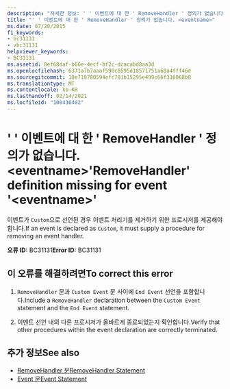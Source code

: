 ```yaml
---
description: "자세한 정보: ' ' 이벤트에 대 한 ' RemoveHandler ' 정의가 없습니다. <eventname>"
title: "' ' 이벤트에 대 한 ' RemoveHandler ' 정의가 없습니다. <eventname>"
ms.date: 07/20/2015
f1_keywords:
- bc31131
- vbc31131
helpviewer_keywords:
- BC31131
ms.assetid: 0ef68daf-b66e-4ecf-bf2c-dcacabd8aa3d
ms.openlocfilehash: 6371a7b7aaaf590c8595d18571751a68a4fff46e
ms.sourcegitcommit: 10e719780594efc781b15295e499c66f316068b8
ms.translationtype: MT
ms.contentlocale: ko-KR
ms.lasthandoff: 02/14/2021
ms.locfileid: "100436402"
---
```

# <a name="removehandler-definition-missing-for-event-eventname"></a><span data-ttu-id="84de3-103">' ' 이벤트에 대 한 ' RemoveHandler ' 정의가 없습니다. \<eventname></span><span class="sxs-lookup"><span data-stu-id="84de3-103">'RemoveHandler' definition missing for event '\<eventname>'</span></span>

<span data-ttu-id="84de3-104">이벤트가 `Custom`으로 선언된 경우 이벤트 처리기를 제거하기 위한 프로시저를 제공해야 합니다.</span><span class="sxs-lookup"><span data-stu-id="84de3-104">If an event is declared as `Custom`, it must supply a procedure for removing an event handler.</span></span>  
  
 <span data-ttu-id="84de3-105">**오류 ID:** BC31131</span><span class="sxs-lookup"><span data-stu-id="84de3-105">**Error ID:** BC31131</span></span>  
  
## <a name="to-correct-this-error"></a><span data-ttu-id="84de3-106">이 오류를 해결하려면</span><span class="sxs-lookup"><span data-stu-id="84de3-106">To correct this error</span></span>  
  
1. <span data-ttu-id="84de3-107">`RemoveHandler` 문과 `Custom Event` 문 사이에 `End Event` 선언을 포함합니다.</span><span class="sxs-lookup"><span data-stu-id="84de3-107">Include a `RemoveHandler` declaration between the `Custom Event` statement and the `End Event` statement.</span></span>  
  
2. <span data-ttu-id="84de3-108">이벤트 선언 내의 다른 프로시저가 올바르게 종료되었는지 확인합니다.</span><span class="sxs-lookup"><span data-stu-id="84de3-108">Verify that other procedures within the event declaration are correctly terminated.</span></span>  
  
## <a name="see-also"></a><span data-ttu-id="84de3-109">추가 정보</span><span class="sxs-lookup"><span data-stu-id="84de3-109">See also</span></span>

- [<span data-ttu-id="84de3-110">RemoveHandler 문</span><span class="sxs-lookup"><span data-stu-id="84de3-110">RemoveHandler Statement</span></span>](../language-reference/statements/removehandler-statement.md)
- [<span data-ttu-id="84de3-111">Event 문</span><span class="sxs-lookup"><span data-stu-id="84de3-111">Event Statement</span></span>](../language-reference/statements/event-statement.md)
